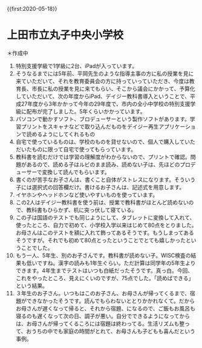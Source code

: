 {{first:2020-05-18}}

# 上田市立丸子中央小学校
＊作成中

1. 特別支援学級で1学級に2台、iPadが入っています。
1. そうなるまでには5年前、平岡先生のような指導主事の方に私の授業を見に来ていただいて、それを教育委員会の方に持っていっていただき、今度は教育長、市長に私の授業を見に来てもらい、そこから議会にかかって、予算化していただいて、次の年度からiPad、デイジー教科書導入ということで、平成27年度から3年かかって今年の29年度で、市内の全小中学校の特別支援学級に配布が完了しました。5年くらいかかっています。
1. パソコンで動かすソフト、ブロデューサーという製作ソフトがあります。学習プリントをスキャナなどで取り込んだものをデイジー再生アプリケーションで読めるようにしてくれるもの
1. 自宅で使っているものは、学校のものを貸せないので、個人で購入していただいたものに限って自宅で使ってもらっています。
1. 教科書を読むだけでは学習の理解度がわからないので、プリントで確認。問題があるので、読める子はルビのまま読み、読めない子は、先ほどのプロデューサーで変換して読んでもらいます。
1. 書くのが苦手なお子さんは、書くこと自体がストレスになります。そういう子には選択式の回答欄だけ。書けるお子さんは、記述式を用意します。
1. イヤホンやヘッドホンなど使いやすいものを使っています。
1. この2人はデイジー教科書を使う前は、授業で教科書がほとんど読めないので、教科書もひらかず、机に突っ伏して寝ている。
1. この子は国語のテストでも同じようにして、タブレットに変換して入れて、使ったところ、自力で初めて、小学校入学以来はじめて80点をとりました。お母さんはこのテストを額に入れて飾ってあるそうです。もうしまってあるそうですが。それでも初めて80点とったということでとても嬉しかったということでした。
1. もう一人、5年生、別のお子さんです。教科書が読めない子。WISC検査の結果も低いですね。漢字の読みも1年生ぐらい。ただ計算は同学年の5年生よりできます。4年生までテストはいつも白紙だったそうです。真っ白。今回、これをやったところ、見えにくいのですが、75点でした。「読めばできる」という結果。
1. ３年生のお子さん。いつもはこのお子さん、お母さんが帰ってくるまで、宿題ができなかったそうです。読んでもらわないととりかかれなくて。だからお母さんが遅くなって帰ると、それから宿題、になるので、ご飯もお風呂も寝るのも遅くなって次の日、調子が悪い。自分でできるようになってからは、お母さんが帰ってくるころには宿題は終わってる。生活リズムも整って、おうちの中でも家庭の時間がとれて、お母さんも子どもも喜んだという事例。

